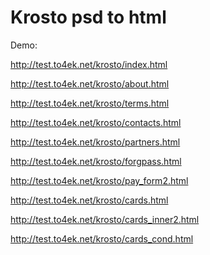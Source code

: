 Krosto psd to html
=======
Demo:

http://test.to4ek.net/krosto/index.html

http://test.to4ek.net/krosto/about.html

http://test.to4ek.net/krosto/terms.html

http://test.to4ek.net/krosto/contacts.html

http://test.to4ek.net/krosto/partners.html

http://test.to4ek.net/krosto/forgpass.html

http://test.to4ek.net/krosto/pay_form2.html

http://test.to4ek.net/krosto/cards.html

http://test.to4ek.net/krosto/cards_inner2.html

http://test.to4ek.net/krosto/cards_cond.html

